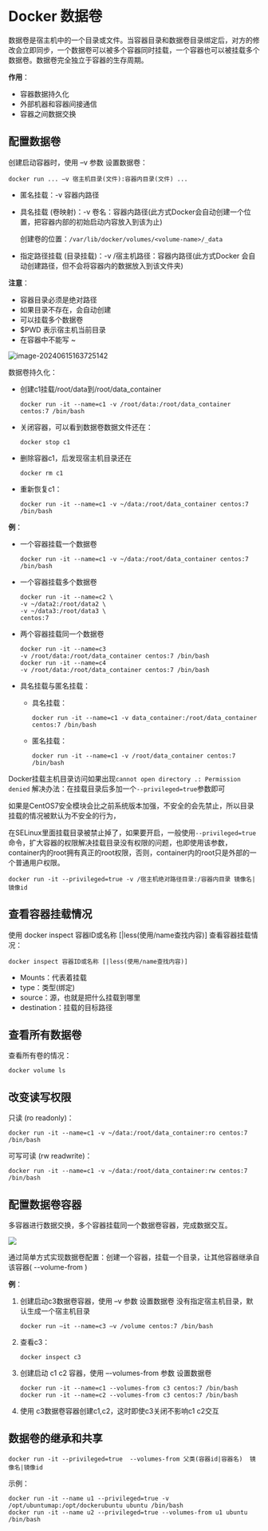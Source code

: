 # Docker 数据卷

数据卷是宿主机中的一个目录或文件。当容器目录和数据卷目录绑定后，对方的修改会立即同步，一个数据卷可以被多个容器同时挂载，一个容器也可以被挂载多个数据卷。数据卷完全独立于容器的生存周期。

**作用**：

- 容器数据持久化
- 外部机器和容器间接通信
- 容器之间数据交换

## 配置数据卷

创建启动容器时，使用 –v 参数 设置数据卷：

```shell
docker run ... –v 宿主机目录(文件):容器内目录(文件) ...
```

- 匿名挂载：-v  容器内路径

- 具名挂载 (卷映射)：-v  卷名：容器内路径(此方式Docker会自动创建一个位置，把容器内部的初始启动内容放入到该为止)

  创建卷的位置：`/var/lib/docker/volumes/<volume-name>/_data`

- 指定路径挂载 (目录挂载)：-v  /宿主机路径：容器内路径(此方式Docker 会自动创建路径，但不会将容器内的数据放入到该文件夹)

**注意**：

- 容器目录必须是绝对路径
- 如果目录不存在，会自动创建
- 可以挂载多个数据卷
- $PWD 表示宿主机当前目录
- 在容器中不能写 ~

![image-20240615163725142](https://fastly.jsdelivr.net/gh/LetengZzz/img@main/tc2/img202406151637749.png)

数据卷持久化：

- 创建c1挂载/root/data到/root/data_container

  ```shell
  docker run -it --name=c1 -v /root/data:/root/data_container centos:7 /bin/bash
  ```

- 关闭容器，可以看到数据卷数据文件还在：

  ```shell
  docker stop c1
  ```

- 删除容器c1，后发现宿主机目录还在

  ```shell
  docker rm c1
  ```

- 重新恢复c1：

  ```shell
  docker run -it --name=c1 -v ~/data:/root/data_container centos:7 /bin/bash
  ```

**例**：

- 一个容器挂载一个数据卷

  ```shell
  docker run -it --name=c1 -v ~/data:/root/data_container centos:7 /bin/bash
  ```

- 一个容器挂载多个数据卷

  ```shell
  docker run -it --name=c2 \
  -v ~/data2:/root/data2 \
  -v ~/data3:/root/data3 \
  centos:7
  ```

- 两个容器挂载同一个数据卷

  ```shell
  docker run -it --name=c3 
  -v /root/data:/root/data_container centos:7 /bin/bash
  docker run -it --name=c4 
  -v /root/data:/root/data_container centos:7 /bin/bash
  ```

- 具名挂载与匿名挂载：

  - 具名挂载：

    ```shell
    docker run -it --name=c1 -v data_container:/root/data_container centos:7 /bin/bash
    ```

  - 匿名挂载：

    ```shell
    docker run -it --name=c1 -v /root/data_container centos:7 /bin/bash
    ```

Docker挂载主机目录访问如果出现`cannot open directory .: Permission denied`
解决办法：在挂载目录后多加一个`--privileged=true`参数即可

如果是CentOS7安全模块会比之前系统版本加强，不安全的会先禁止，所以目录挂载的情况被默认为不安全的行为，

在SELinux里面挂载目录被禁止掉了，如果要开启，一般使用`--privileged=true`命令，扩大容器的权限解决挂载目录没有权限的问题，也即使用该参数，container内的root拥有真正的root权限，否则，container内的root只是外部的一个普通用户权限。

```shell
docker run -it --privileged=true -v /宿主机绝对路径目录:/容器内目录 镜像名|镜像id
```

## 查看容器挂载情况

使用 docker inspect 容器ID或名称 [|less(使用/name查找内容)] 查看容器挂载情况：

```
docker inspect 容器ID或名称 [|less(使用/name查找内容)]
```

- Mounts：代表着挂载
- type：类型(绑定)
- source：源，也就是把什么挂载到哪里
- destination：挂载的目标路径

## 查看所有数据卷

查看所有卷的情况：

```shell
docker volume ls
```

## 改变读写权限

只读 (ro readonly)：

```shell
docker run -it --name=c1 -v ~/data:/root/data_container:ro centos:7 /bin/bash
```

可写可读 (rw readwrite)：

```shell
docker run -it --name=c1 -v ~/data:/root/data_container:rw centos:7 /bin/bash
```

## 配置数据卷容器

多容器进行数据交换，多个容器挂载同一个数据卷容器，完成数据交互。

![](https://fastly.jsdelivr.net/gh/LetengZzz/img@main/tc2/img202406151644479.png)

通过简单方式实现数据卷配置：创建一个容器，挂载一个目录，让其他容器继承自该容器( --volume-from )

**例**：

1. 创建启动c3数据卷容器，使用 –v 参数 设置数据卷
    没有指定宿主机目录，默认生成一个宿主机目录

    ```shell
    docker run –it --name=c3 –v /volume centos:7 /bin/bash
    ```

2. 查看c3：

    ```shell
    docker inspect c3
    ```

3. 创建启动 c1 c2 容器，使用 –-volumes-from 参数 设置数据卷

    ```shell
    docker run -it --name=c1 --volumes-from c3 centos:7 /bin/bash
    docker run -it --name=c2 --volumes-from c3 centos:7 /bin/bash
    ```

4. 使用 c3数据卷容器创建c1,c2，这时即使c3关闭不影响c1 c2交互

## 数据卷的继承和共享

```shell
docker run -it --privileged=true  --volumes-from 父类(容器id|容器名)  镜像名|镜像id 
```

示例：

```shell
docker run -it --name u1 --privileged=true -v /opt/ubuntumap:/opt/dockerubuntu ubuntu /bin/bash
docker run -it --name u2 --privileged=true --volumes-from u1 ubuntu /bin/bash
```


